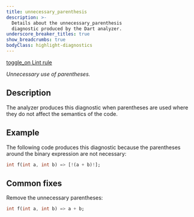 ```yaml
---
title: unnecessary_parenthesis
description: >-
  Details about the unnecessary_parenthesis
  diagnostic produced by the Dart analyzer.
underscore_breaker_titles: true
show_breadcrumbs: true
bodyClass: highlight-diagnostics
---
```


<div class="tags">
  <a class="tag-label"
      href="/tools/linter-rules/unnecessary_parenthesis"
      title="Learn about the lint rule that enables this diagnostic."
      aria-label="Learn about the lint rule that enables this diagnostic."
      target="_blank">
    <span class="material-symbols" aria-hidden="true">toggle_on</span>
    <span>Lint rule</span>
  </a>
</div>

_Unnecessary use of parentheses._

## Description

The analyzer produces this diagnostic when parentheses are used where they
do not affect the semantics of the code.

## Example

The following code produces this diagnostic because the parentheses around
the binary expression are not necessary:

```dart
int f(int a, int b) => [!(a + b)!];
```

## Common fixes

Remove the unnecessary parentheses:

```dart
int f(int a, int b) => a + b;
```
